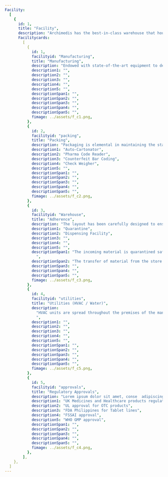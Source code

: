```yaml
---
Facility:
  [
    {
      id: 1,
      title: "Facility",
      description: "Archimedis has the best-in-class warehouse that houses well-defined systems and processes. The purity and smooth transfer of material are ensured through three important systems Quarantine,temperature and Humidity Control & Dispensing",
      Facilitycards:
        [
          {
            id: 1,
            facilityid: "Manufacturing",
            title: "Manufacturing",
            description: "Endowed with state-of-the-art equipment to deliver high quality pharmaceutical products with highest efficiency. Whether it is Automatic Compression Machine which gives improved yield, online sorting & weight measurement systems; Multi-Track Pouch Packing Machine for mass production with camera identification & rejection systems; Automatic Coating Machine; Alu-Alu packing machine with online camera identification & rejection system, we don’t compromise on quality for cost. We pride ourselves on being the few manufacturers to have implemented 1D, 2D bar coding with complete traceability; which in turn has enabled us to offer very competitive prices with best -in-class quality.",
            description1: "",
            description2: "",
            description3: "",
            description4: "",
            description5: "",
            descriptionSpan1: "",
            descriptionSpan2: "",
            descriptionSpan3: "",
            descriptionSpan4: "",
            descriptionSpan5: "",
            fimage: ../assets/f_c1.png,
          },
          {
            id: 2,
            facilityid: "packing",
            title: "Packing",
            description: "Packaging is elemental in maintaining the stability of the medicines. It prevents the molecules from disintegrating thus safeguarding their utility and the trust in the brand. It is important to choose the right material of the right thickness suitable to the specific molecular composition. We at Archimedis understand these facts and have the following systems in place for packaging:",
            description1: "Auto-Cartonator",
            description2: "Pharma Code Reader",
            description3: "Counterfeit Bar Coding",
            description4: "Check Weigher",
            description5: "",
            descriptionSpan1: "",
            descriptionSpan2: "",
            descriptionSpan3: "",
            descriptionSpan4: "",
            descriptionSpan5: "",
            fimage: ../assets/f_c2.png,
          },
          {
            id: 3,
            facilityid: "Warehouse",
            title: "Adherence",
            description: "The layout has been carefully designed to ensure smooth transfer of materials in one direction only and avoid any chance of mixing materials at any stage. Throughout the warehouse, the temperature and humidity is maintained evenly and monitored continuously. Refrigerators have been strategically positioned to store special materials. In addition, the following facilities are set up to control any chance of material contaminations:",
            description1: "Quarantine",
            description2: "Dispensing Facility",
            description3: "",
            description4: "",
            description5: "",
            descriptionSpan1: "The incoming material is quarantined safely from the approved material. This is methodically achieved through tools like demarcation, visual colour pallets, legible labels and separation of areas.
              ",
            descriptionSpan2: "The transfer of material from the store to manufacturing is conducted in completely isolated booths, where only material can enter. All the processes take place under the supervision of the QA team.",
            descriptionSpan3: "",
            descriptionSpan4: "",
            descriptionSpan5: "",
            fimage: ../assets/f_c3.png,
          },
          {
            id: 4,
            facilityid: "utilities",
            title: "Utilities (HVAC / Water)",
            description:
              "HVAC units are spread throughout the premises of the manufacturing, storage, testing and all the other areas of the factory. No cross contamination of materials at any stage is ensured by dedicated AHUs that have been installed separately for each process area. With an accuracy from 10 µ to 0.3 µ, a four-level filtration process, with not less than 20 air changes per hour, the AHUs recirculate 10% fresh air. This powerful system achieves an unprecedented efficiency up to 99.998%. Water purity is the underlying principle of high quality production so we make sure that the raw water received at our facility undergoes a sophisticated treatment process to achieve the clear, colourless, odourless and tasteless liquid that’s mandated as per cGMP. The exclusively designed Water Generation System goes through a series of purification processes from Chlorination to UV treatment including but not limited to activated carbon filtering, electro-deionization etc.
              ",
            description1: "",
            description2: "",
            description3: "",
            description4: "",
            description5: "",
            descriptionSpan1: "",
            descriptionSpan2: "",
            descriptionSpan3: "",
            descriptionSpan4: "",
            descriptionSpan5: "",
            fimage: ../assets/f_c5.png,
          },
          {
            id: 5,
            facilityid: "approvals",
            title: "Regulatory Approvals",
            description: "Lorem ipsum dolor sit amet, conse  adipiscing elit, Lorem ipsum dolor sit amet, conse  adipiscing elit, Lorem ipsum dolor sit amet, conse  adipiscing elit.",
            description1: "UK Medicines and Healthcare products regulatory approvals (UK MHRA)",
            description2: "UL approval for OTC products",
            description3: "FDA Philippines for Tablet lines",
            description4: "FSSAI approval",
            description5: "WHO GMP approval",
            descriptionSpan1: "",
            descriptionSpan2: "",
            descriptionSpan3: "",
            descriptionSpan4: "",
            descriptionSpan5: "",
            fimage: ../assets/f_c4.png,
          },
        ],
    },
  ]
---
```

